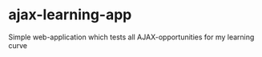 # ajax-learning-app
Simple web-application which tests all AJAX-opportunities for my learning curve
